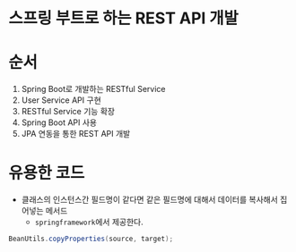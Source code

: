 # 스프링 부트로 하는 REST API 개발

# 순서
1. Spring Boot로 개발하는 RESTful Service  
2. User Service API 구현  
3. RESTful Service 기능 확장  
4. Spring Boot API 사용  
5. JPA 연동을 통한 REST API 개발  

# 유용한 코드
- 클래스의 인스턴스간 필드명이 같다면 같은 필드명에 대해서 데이터를 복사해서 집어넣는 메서드
  - `springframework`에서 제공한다.
```java
BeanUtils.copyProperties(source, target);
```